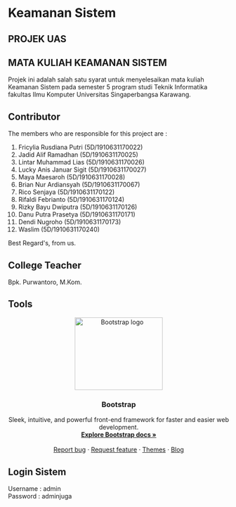 # Keamanan Sistem

<h2>PROJEK UAS</h2>
<h2>MATA KULIAH KEAMANAN SISTEM</h2>

Projek ini adalah salah satu syarat untuk menyelesaikan mata kuliah Keamanan Sistem
pada semester 5 program studi Teknik Informatika fakultas Ilmu Komputer
Universitas Singaperbangsa Karawang.

## Contributor

The members who are responsible for this project are :

1.  Fricylia Rusdiana Putri (5D/1910631170022)
2.  Jadid Alif Ramadhan (5D/1910631170025)
3.  Lintar Muhammad Lias (5D/1910631170026)
4.  Lucky Anis Januar Sigit (5D/1910631170027)
5.  Maya Maesaroh (5D/1910631170028)
6.  Brian Nur Ardiansyah (5D/1910631170067)
7.  Rico Senjaya (5D/1910631170122)
8.  Rifaldi Febrianto (5D/1910631170124)
9.  Rizky Bayu Dwiputra (5D/1910631170126)
10. Danu Putra Prasetya (5D/1910631170171)
11. Dendi Nugroho (5D/1910631170173)
12. Waslim (5D/1910631170240)

Best Regard's, from us.

## College Teacher

Bpk. Purwantoro, M.Kom.

## Tools

<p align="center">
  <a href="https://getbootstrap.com/">
    <img src="https://getbootstrap.com/docs/5.1/assets/brand/bootstrap-logo-shadow.png" alt="Bootstrap logo" width="200" height="165">
  </a>
</p>

<h3 align="center">Bootstrap</h3>

<p align="center">
  Sleek, intuitive, and powerful front-end framework for faster and easier web development.
  <br>
  <a href="https://getbootstrap.com/docs/5.1/"><strong>Explore Bootstrap docs »</strong></a>
  <br>
  <br>
  <a href="https://github.com/twbs/bootstrap/issues/new?assignees=-&labels=bug&template=bug_report.yml">Report bug</a>
  ·
  <a href="https://github.com/twbs/bootstrap/issues/new?assignees=&labels=feature&template=feature_request.yml">Request feature</a>
  ·
  <a href="https://themes.getbootstrap.com/">Themes</a>
  ·
  <a href="https://blog.getbootstrap.com/">Blog</a>
</p>

## Login Sistem
Username : admin <br>
Password : adminjuga
